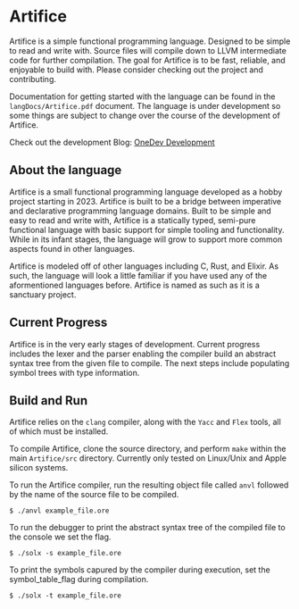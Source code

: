 # Artifice
Artifice is a simple functional programming language. Designed to be simple to read and write with.
Source files will compile down to LLVM intermediate code for further compilation. The goal for Artifice is
to be fast, reliable, and enjoyable to build with. Please consider checking out the project and contributing.

Documentation for getting started with the language can be found in the `langDocs/Artifice.pdf` document. The
language is under development so some things are subject to change over the course of the development of 
Artifice.

Check out the development Blog: [OneDev Development](https://noegarciaonedev.blogspot.com/)

## About the language
Artifice is a small functional programming language developed as a hobby project starting in 2023. Artifice is
built to be a bridge between imperative and declarative programming language domains. Built
to be simple and easy to read and write with, Artifice is a statically typed, semi-pure functional language
with basic support for simple tooling and functionality. While in its infant stages, the language will grow to
support more common aspects found in other languages.

Artifice is modeled off of other languages including C, Rust, and Elixir. As such, the language will look a little
familiar if you have used any of the aformentioned languages before. Artifice is named as such as it is a sanctuary
project.

## Current Progress
Artifice is in the very early stages of development. Current progress includes the lexer and the parser enabling the
compiler build an abstract syntax tree from the given file to compile. The next steps include populating symbol trees
with type information.

## Build and Run
Artifice relies on the `clang` compiler, along with the `Yacc` and `Flex` tools, all of which must be installed.

To compile Artifice, clone the source directory, and perform `make` within the main `Artifice/src` directory.
Currently only tested on Linux/Unix and Apple silicon systems.

To run the Artifice compiler, run the resulting object file called `anvl` followed by the name of the source file to
be compiled.
~~~
$ ./anvl example_file.ore
~~~

To run the debugger to print the abstract syntax tree of the compiled file to the console we set the flag.
~~~
$ ./solx -s example_file.ore
~~~

To print the symbols capured by the compiler during execution, set the symbol_table_flag during compilation.
~~~
$ ./solx -t example_file.ore
~~~
